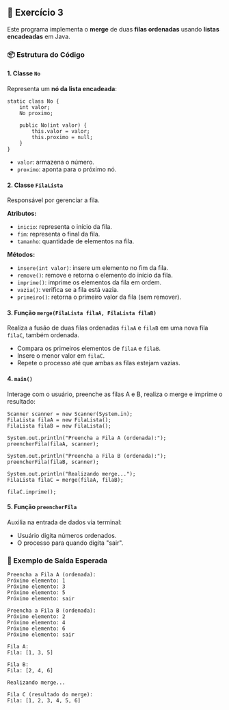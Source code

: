<h2>📘 Exercício 3</h2>

<p>Este programa implementa o <strong>merge</strong> de duas <strong>filas ordenadas</strong> usando <strong>listas encadeadas</strong> em Java.</p>

<h3>📦 Estrutura do Código</h3>

<h4>1. Classe <code>No</code></h4>
<p>Representa um <strong>nó da lista encadeada</strong>:</p>

<pre><code>static class No {
    int valor;
    No proximo;

    public No(int valor) {
        this.valor = valor;
        this.proximo = null;
    }
}
</code></pre>

<ul>
  <li><code>valor</code>: armazena o número.</li>
  <li><code>proximo</code>: aponta para o próximo nó.</li>
</ul>

<h4>2. Classe <code>FilaLista</code></h4>
<p>Responsável por gerenciar a fila.</p>

<p><strong>Atributos:</strong></p>
<ul>
  <li><code>inicio</code>: representa o início da fila.</li>
  <li><code>fim</code>: representa o final da fila.</li>
  <li><code>tamanho</code>: quantidade de elementos na fila.</li>
</ul>

<p><strong>Métodos:</strong></p>
<ul>
  <li><code>insere(int valor)</code>: insere um elemento no fim da fila.</li>
  <li><code>remove()</code>: remove e retorna o elemento do início da fila.</li>
  <li><code>imprime()</code>: imprime os elementos da fila em ordem.</li>
  <li><code>vazia()</code>: verifica se a fila está vazia.</li>
  <li><code>primeiro()</code>: retorna o primeiro valor da fila (sem remover).</li>
</ul>

<h4>3. Função <code>merge(FilaLista filaA, FilaLista filaB)</code></h4>
<p>Realiza a fusão de duas filas ordenadas <code>filaA</code> e <code>filaB</code> em uma nova fila <code>filaC</code>, também ordenada.</p>

<ul>
  <li>Compara os primeiros elementos de <code>filaA</code> e <code>filaB</code>.</li>
  <li>Insere o menor valor em <code>filaC</code>.</li>
  <li>Repete o processo até que ambas as filas estejam vazias.</li>
</ul>

<h4>4. <code>main()</code></h4>
<p>Interage com o usuário, preenche as filas A e B, realiza o merge e imprime o resultado:</p>

<pre><code>Scanner scanner = new Scanner(System.in);
FilaLista filaA = new FilaLista();
FilaLista filaB = new FilaLista();

System.out.println("Preencha a Fila A (ordenada):");
preencherFila(filaA, scanner);

System.out.println("Preencha a Fila B (ordenada):");
preencherFila(filaB, scanner);

System.out.println("Realizando merge...");
FilaLista filaC = merge(filaA, filaB);

filaC.imprime();
</code></pre>

<h4>5. Função <code>preencherFila</code></h4>
<p>Auxilia na entrada de dados via terminal:</p>
<ul>
  <li>Usuário digita números ordenados.</li>
  <li>O processo para quando digita "sair".</li>
</ul>

<h3>🧪 Exemplo de Saída Esperada</h3>

<pre><code>Preencha a Fila A (ordenada):
Próximo elemento: 1
Próximo elemento: 3
Próximo elemento: 5
Próximo elemento: sair

Preencha a Fila B (ordenada):
Próximo elemento: 2
Próximo elemento: 4
Próximo elemento: 6
Próximo elemento: sair

Fila A:
Fila: [1, 3, 5]

Fila B:
Fila: [2, 4, 6]

Realizando merge...

Fila C (resultado do merge):
Fila: [1, 2, 3, 4, 5, 6]
</code></pre>
